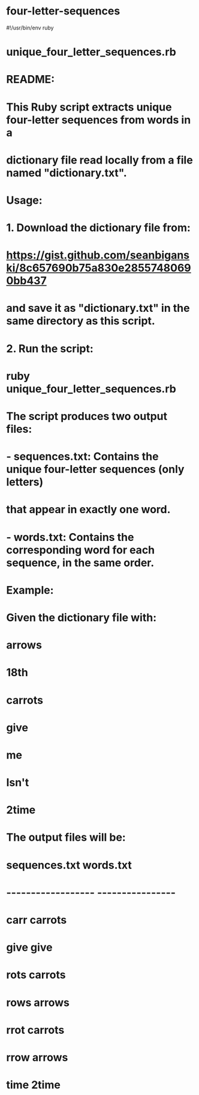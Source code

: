 # four-letter-sequences

#!/usr/bin/env ruby
# unique_four_letter_sequences.rb
#
# README:
# This Ruby script extracts unique four-letter sequences from words in a
# dictionary file read locally from a file named "dictionary.txt".
#
# Usage:
#   1. Download the dictionary file from:
#      https://gist.github.com/seanbiganski/8c657690b75a830e28557480690bb437
#      and save it as "dictionary.txt" in the same directory as this script.
#   2. Run the script:
#         ruby unique_four_letter_sequences.rb
#
# The script produces two output files:
#   - sequences.txt: Contains the unique four-letter sequences (only letters)
#     that appear in exactly one word.
#   - words.txt: Contains the corresponding word for each sequence, in the same order.
#
# Example:
#
# Given the dictionary file with:
#   arrows
#   18th
#   carrots
#   give
#   me
#   Isn't
#   2time
#
# The output files will be:
#
# sequences.txt         words.txt
# ------------------      ----------------
# carr                  carrots
# give                  give
# rots                  carrots
# rows                  arrows
# rrot                  carrots
# rrow                  arrows
# time                  2time